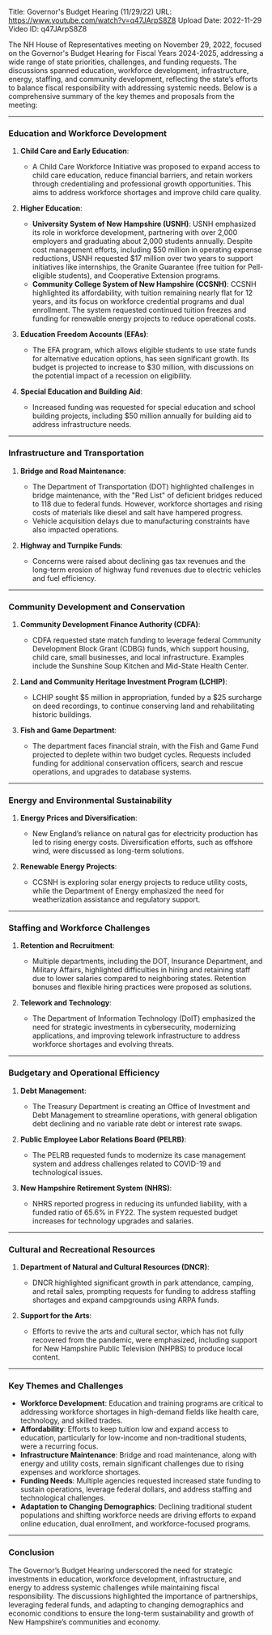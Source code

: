 Title: Governor's Budget Hearing (11/29/22)
URL: https://www.youtube.com/watch?v=q47JArpS8Z8
Upload Date: 2022-11-29
Video ID: q47JArpS8Z8

The NH House of Representatives meeting on November 29, 2022, focused on the Governor's Budget Hearing for Fiscal Years 2024-2025, addressing a wide range of state priorities, challenges, and funding requests. The discussions spanned education, workforce development, infrastructure, energy, staffing, and community development, reflecting the state’s efforts to balance fiscal responsibility with addressing systemic needs. Below is a comprehensive summary of the key themes and proposals from the meeting:

---

### **Education and Workforce Development**
1. **Child Care and Early Education**:
   - A Child Care Workforce Initiative was proposed to expand access to child care education, reduce financial barriers, and retain workers through credentialing and professional growth opportunities. This aims to address workforce shortages and improve child care quality.
   
2. **Higher Education**:
   - **University System of New Hampshire (USNH)**: USNH emphasized its role in workforce development, partnering with over 2,000 employers and graduating about 2,000 students annually. Despite cost management efforts, including $50 million in operating expense reductions, USNH requested $17 million over two years to support initiatives like internships, the Granite Guarantee (free tuition for Pell-eligible students), and Cooperative Extension programs.
   - **Community College System of New Hampshire (CCSNH)**: CCSNH highlighted its affordability, with tuition remaining nearly flat for 12 years, and its focus on workforce credential programs and dual enrollment. The system requested continued tuition freezes and funding for renewable energy projects to reduce operational costs.

3. **Education Freedom Accounts (EFAs)**:
   - The EFA program, which allows eligible students to use state funds for alternative education options, has seen significant growth. Its budget is projected to increase to $30 million, with discussions on the potential impact of a recession on eligibility.

4. **Special Education and Building Aid**:
   - Increased funding was requested for special education and school building projects, including $50 million annually for building aid to address infrastructure needs.

---

### **Infrastructure and Transportation**
1. **Bridge and Road Maintenance**:
   - The Department of Transportation (DOT) highlighted challenges in bridge maintenance, with the "Red List" of deficient bridges reduced to 118 due to federal funds. However, workforce shortages and rising costs of materials like diesel and salt have hampered progress.
   - Vehicle acquisition delays due to manufacturing constraints have also impacted operations.

2. **Highway and Turnpike Funds**:
   - Concerns were raised about declining gas tax revenues and the long-term erosion of highway fund revenues due to electric vehicles and fuel efficiency.

---

### **Community Development and Conservation**
1. **Community Development Finance Authority (CDFA)**:
   - CDFA requested state match funding to leverage federal Community Development Block Grant (CDBG) funds, which support housing, child care, small businesses, and local infrastructure. Examples include the Sunshine Soup Kitchen and Mid-State Health Center.
   
2. **Land and Community Heritage Investment Program (LCHIP)**:
   - LCHIP sought $5 million in appropriation, funded by a $25 surcharge on deed recordings, to continue conserving land and rehabilitating historic buildings.

3. **Fish and Game Department**:
   - The department faces financial strain, with the Fish and Game Fund projected to deplete within two budget cycles. Requests included funding for additional conservation officers, search and rescue operations, and upgrades to database systems.

---

### **Energy and Environmental Sustainability**
1. **Energy Prices and Diversification**:
   - New England’s reliance on natural gas for electricity production has led to rising energy costs. Diversification efforts, such as offshore wind, were discussed as long-term solutions.
   
2. **Renewable Energy Projects**:
   - CCSNH is exploring solar energy projects to reduce utility costs, while the Department of Energy emphasized the need for weatherization assistance and regulatory support.

---

### **Staffing and Workforce Challenges**
1. **Retention and Recruitment**:
   - Multiple departments, including the DOT, Insurance Department, and Military Affairs, highlighted difficulties in hiring and retaining staff due to lower salaries compared to neighboring states. Retention bonuses and flexible hiring practices were proposed as solutions.
   
2. **Telework and Technology**:
   - The Department of Information Technology (DoIT) emphasized the need for strategic investments in cybersecurity, modernizing applications, and improving telework infrastructure to address workforce shortages and evolving threats.

---

### **Budgetary and Operational Efficiency**
1. **Debt Management**:
   - The Treasury Department is creating an Office of Investment and Debt Management to streamline operations, with general obligation debt declining and no variable rate debt or interest rate swaps.
   
2. **Public Employee Labor Relations Board (PELRB)**:
   - The PELRB requested funds to modernize its case management system and address challenges related to COVID-19 and technological issues.

3. **New Hampshire Retirement System (NHRS)**:
   - NHRS reported progress in reducing its unfunded liability, with a funded ratio of 65.6% in FY22. The system requested budget increases for technology upgrades and salaries.

---

### **Cultural and Recreational Resources**
1. **Department of Natural and Cultural Resources (DNCR)**:
   - DNCR highlighted significant growth in park attendance, camping, and retail sales, prompting requests for funding to address staffing shortages and expand campgrounds using ARPA funds.
   
2. **Support for the Arts**:
   - Efforts to revive the arts and cultural sector, which has not fully recovered from the pandemic, were emphasized, including support for New Hampshire Public Television (NHPBS) to produce local content.

---

### **Key Themes and Challenges**
- **Workforce Development**: Education and training programs are critical to addressing workforce shortages in high-demand fields like health care, technology, and skilled trades.
- **Affordability**: Efforts to keep tuition low and expand access to education, particularly for low-income and non-traditional students, were a recurring focus.
- **Infrastructure Maintenance**: Bridge and road maintenance, along with energy and utility costs, remain significant challenges due to rising expenses and workforce shortages.
- **Funding Needs**: Multiple agencies requested increased state funding to sustain operations, leverage federal dollars, and address staffing and technological challenges.
- **Adaptation to Changing Demographics**: Declining traditional student populations and shifting workforce needs are driving efforts to expand online education, dual enrollment, and workforce-focused programs.

---

### **Conclusion**
The Governor’s Budget Hearing underscored the need for strategic investments in education, workforce development, infrastructure, and energy to address systemic challenges while maintaining fiscal responsibility. The discussions highlighted the importance of partnerships, leveraging federal funds, and adapting to changing demographics and economic conditions to ensure the long-term sustainability and growth of New Hampshire’s communities and economy.